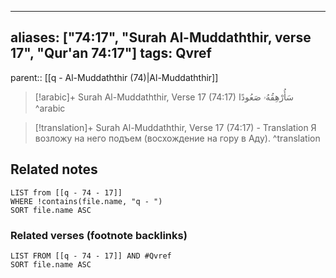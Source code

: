 
---
aliases: ["74:17", "Surah Al-Muddaththir, verse 17", "Qur'an 74:17"]
tags: Qvref
---

parent:: [[q - Al-Muddaththir (74)|Al-Muddaththir]]

> [!arabic]+ Surah Al-Muddaththir, Verse 17 (74:17)
> <span class="quran-arabic">سَأُرْهِقُهُۥ صَعُودًا</span>
^arabic

> [!translation]+ Surah Al-Muddaththir, Verse 17 (74:17) - Translation
> Я возложу на него подъем (восхождение на гору в Аду).
^translation



## Related notes
```dataview
LIST from [[q - 74 - 17]]
WHERE !contains(file.name, "q - ")
SORT file.name ASC
```

### Related verses (footnote backlinks)
```dataview
LIST FROM [[q - 74 - 17]] AND #Qvref
SORT file.name ASC
```

